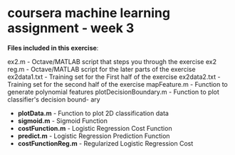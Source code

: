 # coursera machine learning assignment - week 3

**Files included in this exercise**:

ex2.m - Octave/MATLAB script that steps you through the exercise
ex2 reg.m - Octave/MATLAB script for the later parts of the exercise
ex2data1.txt - Training set for the First half of the exercise
ex2data2.txt - Training set for the second half of the exercise
mapFeature.m - Function to generate polynomial features
plotDecisionBoundary.m - Function to plot classifier's decision bound-
ary

* **plotData.m** - Function to plot 2D classification data
* **sigmoid.m** - Sigmoid Function
* **costFunction.m** - Logistic Regression Cost Function
* **predict.m** - Logistic Regression Prediction Function
* **costFunctionReg.m** - Regularized Logistic Regression Cost